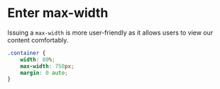 # Enter max-width

Issuing a `max-width` is more user-friendly as it allows users to view our content comfortably.

```css
.container {
    width: 80%;
    max-width: 750px;
    margin: 0 auto;
}
```